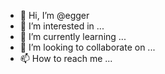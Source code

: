 - 👋 Hi, I’m @egger
- 👀 I’m interested in ...
- 🌱 I’m currently learning ...
- 💞️ I’m looking to collaborate on ...
- 📫 How to reach me ...

<!---
egger/egger is a ✨ special ✨ repository because its `README.md` (this file) appears on your GitHub profile.
You can click the Preview link to take a look at your changes.
--->
